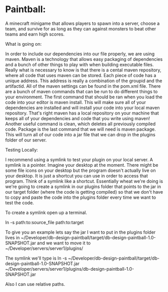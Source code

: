 # Paintball: 


A minecraft minigame that allows players to spawn into a server, choose a team, and survive for as long as they can against monsters to beat other teams and earn high scores.


What is going on: 

In order to include our dependencies into our file properly, we are using maven. Maven is a technology that allows easy packaging of dependencies and a bunch of other things to play with when building executable files. Really what is necessary to know is that there is a cental maven repository, where all code that uses maven can be stored. Each piece of code has a unique address. This address is really a combination of the groupid and the artifactid. All of the maven settings can be found in the pom.xml file. There are a bunch of maven commands that can be run to do different things to your environment. The first command that should be ran when you load the code into your editor is maven install. This will make sure all of your dependencies are installed and will install your code into your local maven repository. That's right maven has a local repository on your machine that keeps all of your dependencies and code that you write using maven! Another useful command is clean, which deletes all previously compiled code. Package is the last command that we will need is maven package. This will turn all of our code into a jar file that we can drop in the plugins folder of our server. 


Testing Locally: 

I recommend using a symlink to test your plugin on your local server. A symlink is a pointer. Imagine your desktop at the moment. There might be some file icons on your desktop but the program doesn't actually live on your desktop. It is just a shortcut you can use in order to access that program. Think of a symlink like a shortcut. Essentially wheat we're doing is we're going to create a symlink in our plugins folder that points to the jar in our target folder (where the code is getting compiled) so that we don't have to copy and paste the code into the plugins folder every time we want to test the code. 


To create a symlink open up a terminal. 

ln -s path:to:source_file path:to:target

To give you an example lets say the jar I want to put in the plugins folder lives in
~/Developer/db-design-paintball/target/db-design-paintball-1.0-SNAPSHOT.jar  and we want to move it to 
~/Developer/servers/server1/plugins/

The symlink we'll type is
ln -s ~/Developer/db-design-paintball/target/db-design-paintball-1.0-SNAPSHOT.jar ~/Developer/servers/server1/plugins/db-design-paintball-1.0-SNAPSHOT.jar


Also I can use relative paths. 